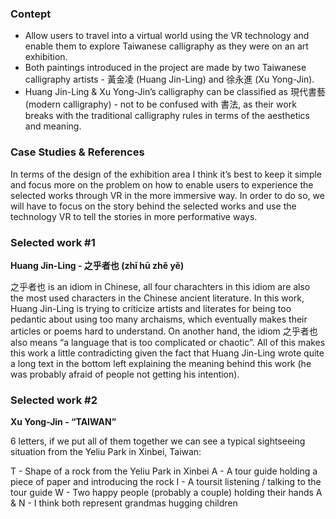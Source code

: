 ### Contept 

* Allow users to travel into a virtual world using the VR technology and enable them to explore Taiwanese calligraphy as they were on an art exhibition.
* Both paintings introduced in the project are made by two Taiwanese calligraphy artists - 黃金凌 (Huang Jin-Ling) and 徐永進 (Xu Yong-Jin).
* Huang Jin-Ling & Xu Yong-Jin’s calligraphy can be classified as 現代書藝 (modern calligraphy) - not to be confused with 書法, as their work breaks with the traditional calligraphy rules in terms of the aesthetics and meaning. 

### Case Studies & References

In terms of the design of the exhibition area I think it’s best to keep it simple and focus more on the problem on how to enable users to experience the selected works through VR in the more immersive way. In order to do so, we will have to focus on the story behind the selected works and use the technology VR to tell the stories in more performative ways. 

### Selected work #1

**Huang Jin-Ling - 之乎者也 (zhī hū zhě yě)**

之乎者也 is an idiom in Chinese, all four charachters in this idiom are also the most used characters in the Chinese ancient literature. In this work, Huang Jin-Ling is trying to criticize artists and literates for being too pedantic about using too many archaisms, which eventually makes their articles or poems hard to understand. On another hand, the idiom 之乎者也 also means “a language that is too complicated or chaotic”. All of this makes this work a little contradicting given the fact that Huang Jin-Ling wrote quite a long text in the bottom left explaining the meaning behind this work (he was probably afraid of people not getting his intention). 

### Selected work #2

**Xu Yong-Jin - “TAIWAN”**

6 letters, if we put all of them together we can see a typical sightseeing situation from the Yeliu Park in Xinbei, Taiwan:

T - Shape of a rock from the Yeliu Park in Xinbei 
A - A tour guide holding a piece of paper and introducing the rock 
I - A toursit listening / talking to the tour guide
W - Two happy people (probably a couple) holding their hands
A & N - I think both represent grandmas hugging children
